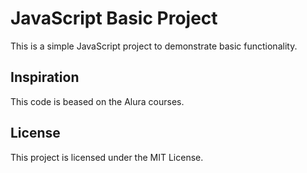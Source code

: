 # JavaScript Basic Project

This is a simple JavaScript project to demonstrate basic functionality.

## Inspiration

This code is beased on the Alura courses.

## License

This project is licensed under the MIT License.
